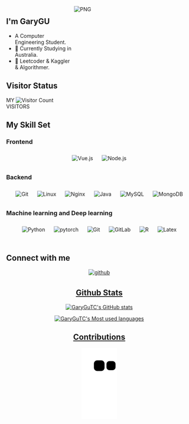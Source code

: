 <!-- <div align="center">
  <img src="https://octodex.github.com/images/surftocat.png" width="320" height="320">
</div>
 -->
<img align="right" alt="PNG" src="https://octodex.github.com/images/surftocat.png" width="320" height="320"/>

## I'm GaryGU
- A Computer Engineering Student.
- 🌱 Currently Studying in Australia.
- 🌱 Leetcoder & Kaggler & Algorithmer.

## Visitor Status
MY ![Visitor Count](https://profile-counter.glitch.me/GaryGuTC/count.svg) VISITORS

## My Skill Set  
<!-- <table><tr><td valign="top" width="33%"> -->



### Frontend  
<div align="center">  
<img style="margin: 10px" src="https://profilinator.rishav.dev/skills-assets/vuejs-original-wordmark.svg" alt="Vue.js" height="50" />  
<img style="margin: 10px" src="https://profilinator.rishav.dev/skills-assets/nodejs-original-wordmark.svg" alt="Node.js" height="50" />  
</div>

<!-- </td><td valign="top" width="33%"> -->



### Backend  
<div align="center">  
<img style="margin: 10px" src="https://profilinator.rishav.dev/skills-assets/git-scm-icon.svg" alt="Git" height="50" />  
<img style="margin: 10px" src="https://profilinator.rishav.dev/skills-assets/linux-original.svg" alt="Linux" height="50" />  
<img style="margin: 10px" src="https://profilinator.rishav.dev/skills-assets/nginx-original.svg" alt="Nginx" height="50" />  
<img style="margin: 10px" src="https://profilinator.rishav.dev/skills-assets/java-original-wordmark.svg" alt="Java" height="50" />  
<img style="margin: 10px" src="https://profilinator.rishav.dev/skills-assets/mysql-original-wordmark.svg" alt="MySQL" height="50" />  
<img style="margin: 10px" src="https://profilinator.rishav.dev/skills-assets/mongodb-original-wordmark.svg" alt="MongoDB" height="50" />  
</div>

<!-- </td><td valign="top" width="33%"> -->



### Machine learning and Deep learning  
<div align="center">  
<img style="margin: 10px" src="https://profilinator.rishav.dev/skills-assets/python-original.svg" alt="Python" height="50" />  
<img style="margin: 10px" src="https://profilinator.rishav.dev/skills-assets/pytorch-icon.svg" alt="pytorch" height="50" />  
<img style="margin: 10px" src="https://profilinator.rishav.dev/skills-assets/git-scm-icon.svg" alt="Git" height="50" />  
<img style="margin: 10px" src="https://profilinator.rishav.dev/skills-assets/gitlab.svg" alt="GitLab" height="50" />  
<img style="margin: 10px" src="https://profilinator.rishav.dev/skills-assets/r.svg" alt="R" height="50" />  
<img style="margin: 10px" src="https://profilinator.rishav.dev/skills-assets/latex.png" alt="Latex" height="50" />  
</div>

<!-- </td></tr></table>   -->

<br/>  


## Connect with me  
<div align="center">
<a href="https://github.com/GaryGuTC" target="_blank">
<img src=https://img.shields.io/badge/github-%2324292e.svg?&style=for-the-badge&logo=github&logoColor=white alt=github style="margin-bottom: 5px;" />
<!-- </a>
<a href="https://www.kaggle.com/garygut" target="_blank">
<img src=https://img.shields.io/badge/kaggle-%2344BAE8.svg?&style=for-the-badge&logo=kaggle&logoColor=white alt=kaggle style="margin-bottom: 5px;" />
</a>
<a href="https://www.youtube.com/channel/UCE_I_lTrWIPgRO6Zc3u3PQQ" target="_blank">
<img src=https://img.shields.io/badge/YouTube-FF0000?style=for-the-badge&logo=youtube&logoColor=white />
</a>
</div>   -->


<br/>  


## Github Stats  

![GaryGuTC's GitHub stats](https://github-readme-stats.vercel.app/api?username=GaryGuTC&show_icons=true)

![GaryGuTC's Most used languages](https://github-readme-stats.vercel.app/api/top-langs/?username=GaryGuTC&layout=compact)


## Contributions 
![](https://raw.githubusercontent.com/GaryGuTC/GaryGuTC/main/assets/github-contribution-grid-snake.svg) 
